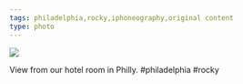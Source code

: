 ```yaml
---
tags: philadelphia,rocky,iphoneography,original content
type: photo
---
```

<img src="http://24.media.tumblr.com/eca756af6c0a55a1ea1220d76f355e80/tumblr_mfynkjuqnd1rdkc0do1_1280.jpg" />

View from our hotel room in Philly. #philadelphia #rocky
